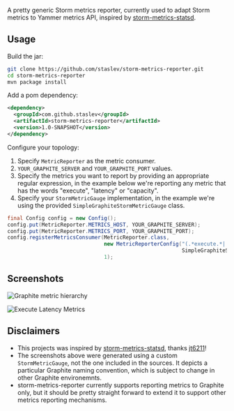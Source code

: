 A pretty generic Storm metrics reporter, currently used to adapt Storm metrics to Yammer metrics API, inspired by [storm-metrics-statsd](https://github.com/endgameinc/storm-metrics-statsd/).


Usage
--------

Build the jar:

```bash 
git clone https://github.com/staslev/storm-metrics-reporter.git
cd storm-metrics-reporter
mvn package install
```
Add a pom dependency:

```xml
<dependency>
  <groupId>com.github.staslev</groupId>
  <artifactId>storm-metrics-reporter</artifactId>
  <version>1.0-SNAPSHOT</version>
</dependency>
```
Configure your topology:

1.  Specify `MetricReporter` as the metric consumer.
2.  `YOUR_GRAPHITE_SERVER` and `YOUR_GRAPHITE_PORT` values. 
3.  Specify the metrics you want to report by providing an appropriate regular expression, in the example below we're reporting any metric that has the words "execute", "latency" or "capacity".
4.  Specify your `StormMetricGauge` implementation, in the example we're using the provided `SimpleGraphiteStormMetricGauge` class.

```java
final Config config = new Config();
config.put(MetricReporter.METRICS_HOST, YOUR_GRAPHITE_SERVER);
config.put(MetricReporter.METRICS_PORT, YOUR_GRAPHITE_PORT);
config.registerMetricsConsumer(MetricReporter.class,
                               new MetricReporterConfig("(.*execute.*|.*latency.*|.*capacity.*)",
                                                        SimpleGraphiteStormMetricGauge.class.getCanonicalName()),
                               1);
```

Screenshots
-----------

![Graphite metric hierarchy](https://raw.githubusercontent.com/staslev/storm-metrics-reporter/master/screenshots/graphite-metrics-hierarchy.png "Graphite metric hierarchy")

![Execute Latency Metrics](https://raw.githubusercontent.com/staslev/storm-metrics-reporter/master/screenshots/graphite-capacity-metrics.png "Execute latency metrics (not provided by Storm directly)")

Disclaimers
-----------
* This projects was inspired by [storm-metrics-statsd](https://github.com/endgameinc/storm-metrics-statsd/), thanks [jt6211](https://github.com/jt6211)!
* The screenshots above were generated using a custom `StormMetricGauge`, not the one included in the sources. It depicts a particular Graphite naming convention, which is subject to change in other Graphite environemnts.
* storm-metrics-reporter currently supports reporting metrics to Graphite only, but it should be pretty straight forward to extend it to support other metrics reporting mechanisms.
